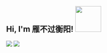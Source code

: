 <h2> Hi, I'm 雁不过衡阳! <img src="https://media.giphy.com/media/IfsByYYHyNlnINT46g/giphy.gif" width="70"></h2>
<p>
  <img src="https://github-readme-stats.mrdulin.vercel.app/api?username=Yang0615777&show_icons=true&hide_border=true&hide=prs&theme=buefy">
  <img src="https://github-readme-stats.vercel.app/api/top-langs/?username=Yang0615777&layout=compact&hide_border=true&theme=buefy&show_icons=true">
</p>
  

